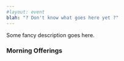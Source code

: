 ```yaml
---
#layout: event
blah: "? Don't know what goes here yet ?"
---
```


<p>Some fancy description goes here.</p>

<RegistrationLink href="https://regfox.com/..." />

<h3>Morning Offerings</h3>

<MeritBadgeList>
    <MeritBadge badge="american-business" />
    <MeritBadge badge="art" />
    <MeritBadge badge="communication" />
    <MeritBadge badge="game-design" />
    <MeritBadge badge="graphic-arts" />
    <MeritBadge badge="sustainability" />
    <MeritBadge badge="reading" badge2="scholarship" />
</MeritBadgeList>
